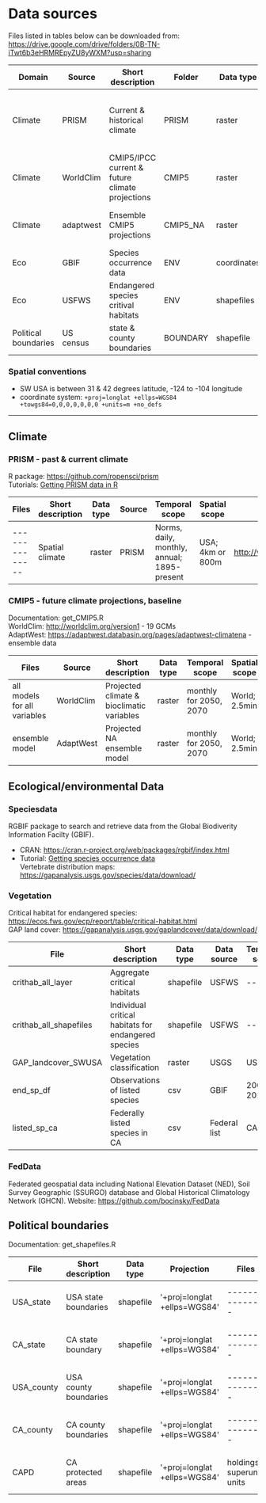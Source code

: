 # Data sources   
Files listed in tables below can be downloaded from: https://drive.google.com/drive/folders/0B-TN-iTwt6b3eHRMREpyZU8yWXM?usp=sharing  

| Domain | Source | Short description | Folder | Data type | Temporal scope | Spatial scope | Source URL |      
| ---- | ----- | ------------ | -- | ------- | ---------- |  ----- |  ----------------- |  
| Climate | PRISM | Current & historical climate | PRISM | raster | 1895-present; annual, monthly, daily, norms | USA; 4km or 800m | http://prism.oregonstate.edu/ |   
| Climate | WorldClim | CMIP5/IPCC current & future climate projections | CMIP5 | raster | 2050, 2070; monthly | World; 10, 5, 2.5 min(~4km), 30secs | http://worldclim.org/version1 |   
| Climate | adaptwest | Ensemble CMIP5 projections | CMIP5_NA | raster | 2020, 2050, 2080; monthly | North America; 1 km | https://adaptwest.databasin.org/pages/adaptwest-climatena |  
| Eco | GBIF | Species occurrence data | ENV | coordinates | Day | World; lat/long | http://www.gbif.org/ |  
| Eco | USFWS | Endangered species critival habitats | ENV | shapefiles | current | -- |  https://ecos.fws.gov/ecp/report/table/critical-habitat.html |  
| Political boundaries | US census | state & county boundaries | BOUNDARY | shapefile | -- |USA | ftp://ftp2.census.gov/geo/tiger/TIGER2016/ |   


### Spatial conventions  
+ SW USA is between 31 & 42 degrees latitude, -124 to -104 longitude  
+ coordinate system: `+proj=longlat +ellps=WGS84 +towgs84=0,0,0,0,0,0,0 +units=m +no_defs`  

___________________________   

## Climate 
### PRISM  - past & current climate  
R package: https://github.com/ropensci/prism  
Tutorials: [Getting PRISM data in R](http://rpubs.com/collnell/get_prism)  

| Files | Short description | Data type |  Source | Temporal scope | Spatial scope | Source URL | 
| -------------- | ----------------- | --------- | --------- | ----------------- |  ------------------ | ------------ | 
| -------------- | Spatial climate | raster | PRISM | Norms, daily, monthly, annual; 1895-present | USA; 4km or 800m | http://www.prism.oregonstate.edu/ |  

### CMIP5 - future climate projections, baseline       
Documentation: get_CMIP5.R  
WorldClim: http://worldclim.org/version1 - 19 GCMs     
AdaptWest: https://adaptwest.databasin.org/pages/adaptwest-climatena - ensemble data    

| Files | Source | Short description | Data type |  Temporal scope | Spatial scope | Source URL |  
| -------------- | ----------------- | --------- | --------------- |  ---------------- | ------------------ | -------- |      
| all models for all variables | WorldClim | Projected climate & bioclimatic variables | raster | monthly for 2050, 2070 | World; 2.5min | http://worldclim.org/cmip5_2.5m |   
| ensemble model | AdaptWest | Projected NA ensemble model | raster | monthly for 2050, 2070 | World; 2.5min | http://worldclim.org/cmip5_2.5m |

 
## Ecological/environmental Data  
### Speciesdata    
RGBIF package to search and retrieve data from the Global Biodiverity Information Facilty (GBIF).
+ CRAN: https://cran.r-project.org/web/packages/rgbif/index.html  
+ Tutorial: [Getting species occurrence data](http://rpubs.com/collnell/get_spdata)  
Vertebrate distribution maps: https://gapanalysis.usgs.gov/species/data/download/   

### Vegetation  
Critical habitat for endangered species: https://ecos.fws.gov/ecp/report/table/critical-habitat.html    
GAP land cover: https://gapanalysis.usgs.gov/gaplandcover/data/download/  


| File | Short description | Data type | Data source | Temporal scope | Spatial scope | Source URL | 
| ------------------ | ------------------ | ------------------ | ------------------ |  ------------------ | ------------------ | ----- |    
| crithab_all_layer | Aggregate critical habitats | shapefile | USFWS | -- | USA | -- | https://ecos.fws.gov/ecp/report/table/critical-habitat.html |  
| crithab_all_shapefiles | Individual critical habitats for endangered species | shapefile | USFWS | -- | USA | -- | https://ecos.fws.gov/ecp/report/table/critical-habitat.html |  
| GAP_landcover_SWUSA | Vegetation classification | raster | USGS | USA | https://gapanalysis.usgs.gov/gaplandcover/data/ |  
| end_sp_df | Observations of listed species  | csv | GBIF | 2007-2017 | Western USA | coordinates | ------------------ |  
| listed_sp_ca | Federally listed species in CA | csv | Federal list | CA | ---------------- |  https://ecos.fws.gov/ecp0/reports/species-listed-by-state-report?state=CA&status=listed | ------------------ |   

### FedData
Federated geospatial data including National Elevation Dataset (NED), Soil Survey Geographic (SSURGO) database and Global Historical Climatology Network (GHCN).
Website: https://github.com/bocinsky/FedData

## Political boundaries    
Documentation: get_shapefiles.R  

| File | Short description | Data type | Projection | Files | Data generation | Temporal scope | Spatial scope | Source URL | 
| -------------- | ----------------- | --------- | --------- | --------------- | ---------------- | ------- | ------------------ | ------------ |
| USA_state | USA state boundaries | shapefile | '+proj=longlat +ellps=WGS84' | --------------- | 2016 | --------------- | USA | ------------------ | ftp://ftp2.census.gov/geo/tiger/TIGER2016/STATE/tl_2016_us_state.zip |
| CA_state | CA state boundary | shapefile | '+proj=longlat +ellps=WGS84' | --------------- | 2016 | --------------- | CA | ------------------ | ftp://ftp2.census.gov/geo/tiger/TIGER2016/STATE/tl_2016_us_state.zip |
| USA_county | USA county boundaries | shapefile | '+proj=longlat +ellps=WGS84' | --------------- | 2016 | --------------- | USA | ------------------ | ftp://ftp2.census.gov/geo/tiger/TIGER2016/STATE/tl_2016_us_state.zip |
| CA_county | CA county boundaries | shapefile | '+proj=longlat +ellps=WGS84' | --------------- | 2016 | --------------- | CA | ------------------ | ftp://ftp2.census.gov/geo/tiger/TIGER2016/STATE/tl_2016_us_county.zip | 
| CAPD | CA protected areas | shapefile | '+proj=longlat +ellps=WGS84' | holdings, superunit, units | 2016 | --------------- | CA | ------------------ | --------- | 




